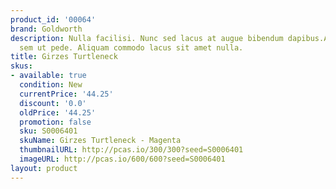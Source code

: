```yaml
---
product_id: '00064'
brand: Goldworth
description: Nulla facilisi. Nunc sed lacus at augue bibendum dapibus.Aliquam vehicula
  sem ut pede. Aliquam commodo lacus sit amet nulla.
title: Girzes Turtleneck
skus:
- available: true
  condition: New
  currentPrice: '44.25'
  discount: '0.0'
  oldPrice: '44.25'
  promotion: false
  sku: S0006401
  skuName: Girzes Turtleneck - Magenta
  thumbnailURL: http://pcas.io/300/300?seed=S0006401
  imageURL: http://pcas.io/600/600?seed=S0006401
layout: product
---
```

